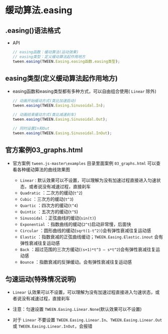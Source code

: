 # 缓动算法.easing

## .easing()语法格式

+ API

  ```js
  // easing函数：缓动算法(运动效果)
  // easing类型：定义缓动算法起作用地方
  tween.easing(TWEEN.Easing.easing函数.easing类型);
  ```

## easing类型(定义缓动算法起作用地方)

+ easing函数和easing类型都有多种方式，可以自由组合使用( `Linear` 除外)

  ```js
  // 动画开始缓动方式(类比加速启动)
  tween.easing(TWEEN.Easing.Sinusoidal.In);

  // 动画结束缓动方式(类比减速刹车)
  tween.easing(TWEEN.Easing.Sinusoidal.Out);

  // 同时设置In和Out
  tween.easing(TWEEN.Easing.Sinusoidal.InOut);
  ```

## 官方案例03_graphs.html

+ 官方案例 `tween.js-master\examples` 目录里面案例 `03_graphs.html` 可以查看各种缓动算法的曲线效果图

  + `Linear` : 默认效果可以不设置，可以理解为没有加速过程直接进入匀速状态，或者说没有减速过程，直接刹车
  + `Quadratic` ：二次方的缓动(`t^2`)
  + `Cubic` ：三次方的缓动(`t^3`)
  + `Quartic` ：四次方的缓动(`t^4`)
  + `Quintic` ：五次方的缓动(`t^5`)
  + `Sinusoidal` ：正弦曲线的缓动(`sin(t)`)
  + `Exponential` ：指数曲线的缓动(`2^t`)启动非常慢，后面快
  + `Circular` ：圆形曲线的缓动(`sqrt(1-t^2)`)会有弹性衰减往复运动感
  + `Elastic` ：指数衰减的正弦曲线缓动；`TWEEN.Easing.Elastic.inout` 会有弹性衰减往复运动感
  + `Back` ：超过范围的三次方缓动(`(s+1)*t^3 – s*t^2`)会有弹性衰减往复运动感
  + `Bounce` ：指数衰减的反弹缓动。会有弹性衰减往复运动感

## 匀速运动(特殊情况说明)

+ `Linear` 认效果可以不设置，可以理解为没有加速过程直接进入匀速状态，或者说没有减速过程，直接刹车
+ 注意：匀速设置 `TWEEN.Easing.Linear.None`(默认效果可以不设置)

+ 对于 `Linear` 不要设置 `TWEEN.Easing.Linear.In`、`TWEEN.Easing.Linear.Out` 或 `TWEEN.Easing.Linear.InOut`，会报错
